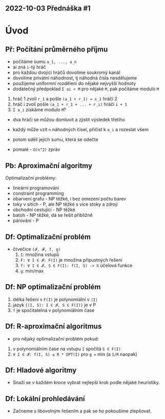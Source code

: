 2022-10-03
Přednáška #1
------------



Úvod
====


Př: Počítání průměrného příjmu
------------------------------
- počítáme sumu `a_1, ..., a_n`
- ai zná `i`-tý hráč
- pro každou dvojici hráčů dovolíme soukromý kanál
- dovolíme privátní náhodnost, tj náhodná čísla nesdělujeme
- použijeme uniformní rozdělení do nějaké nejvyšší hodnoty
- dodatečný předpoklad `Σ ai < M` pro nějaké `M`, pak počítáme modulo `M`

1. hráč 1 zvolí `r_1` a pošle `(a_1 + r_1) = s_1` hráči 2
2. hráč i zvolí pošle `(a_1 + r_1 + ... + r_i)` hráči `i + 1`
3. `Σ a_i` získáme modulo `M`?
	
- dva hráči se můžou domluvit a zjistit výsledek třetího

- každý může vzít `n` náhodných čísel, přičíst k `a_i` a rozeslat všem
- potom sdělí jejich sumu, která se odečte
- pomalé - `O(n^2)` zpráv



Pb: Aproximační algoritmy
-------------------------
Optimalizační problémy:
+ lineární programování
+ constraint programming
+ obarvení grafu - NP těžké, i bez omezení počtu barev
+ toky v sítích - P, ale NP těžké s více stoky a zdroji
+ obchodní cestující - NP těžké
+ batoh - NP těžké, dá se řešit přibližně
+ párování - P


Df: Optimalizační problém
-------------------------
- čtvečice `(𝓘, 𝓕, f, g)`
	1. `I`: množina vstupů
	2. `F: ∀ I ∈ 𝓘: F(I)` je množina přípustných řešení
	3. `f: ∀ I ∈ 𝓘, S ∈ F(I): f(I, S) -> ℝ` účelová funkce 
	4. `g`: min/max
	

Df: NP optimalizační problém
----------------------------
1. délka řešení v `F(I)` je polynomiální v `|I|`
2. jazyk `{(I, S): I ∈ 𝓘, S ∈ F(I)}` je v P
3. `f` je spočitatelná v polynomiálním čase


Df: R-aproximační algoritmus
----------------------------
- pro nějaký optimalizační problém pokud:
1. v polynomiálním čase na vstupu `I` spočítá `S ∈ F(I)`
2. `∀ I ∈ 𝓘: f(I, S) ≤ R * OPT(I)` pro `g =` min (a `1/R` naopak)




Df: Hladové algoritmy
---------------------
- Snaží se v každém kroce vybrat nejlepší krok podle nějaké heuristiky.


Df: Lokální prohledávání
------------------------
- Začneme s libovolným řešením a pak se ho pokoušíme zlepšovat.